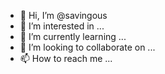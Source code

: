 - 👋 Hi, I’m @savingous
- 👀 I’m interested in ...
- 🌱 I’m currently learning ...
- 💞️ I’m looking to collaborate on ...
- 📫 How to reach me ...

<!---
savingous/savingous is a ✨ special ✨ repository because its `README.md` (this file) appears on your GitHub profile.
You can click the Preview link to take a look at your changes.
--->
